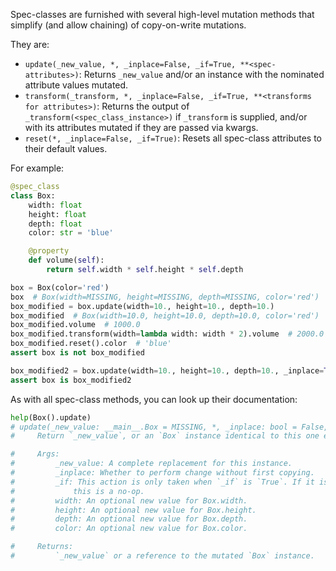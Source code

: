 Spec-classes are furnished with several high-level mutation methods that
simplify (and allow chaining) of copy-on-write mutations.

They are:

  - `update(_new_value, *, _inplace=False, _if=True, **<spec-attributes>)`:
    Returns `_new_value` and/or an instance with the nominated attribute
    values mutated.
  - `transform(_transform, *, _inplace=False, _if=True, **<transforms for
    attributes>)`: Returns the output of `_transform(<spec_class_instance>)` if
    `_transform` is supplied, and/or with its attributes mutated if they are
    passed via kwargs.
  - `reset(*, _inplace=False, _if=True)`: Resets all spec-class attributes to
    their default values.

For example:
```python
@spec_class
class Box:
    width: float
    height: float
    depth: float
    color: str = 'blue'

    @property
    def volume(self):
        return self.width * self.height * self.depth

box = Box(color='red')
box  # Box(width=MISSING, height=MISSING, depth=MISSING, color='red')
box_modified = box.update(width=10., height=10., depth=10.)
box_modified  # Box(width=10.0, height=10.0, depth=10.0, color='red')
box_modified.volume  # 1000.0
box_modified.transform(width=lambda width: width * 2).volume  # 2000.0
box_modified.reset().color  # 'blue'
assert box is not box_modified

box_modified2 = box.update(width=10., height=10., depth=10., _inplace=True)
assert box is box_modified2
```

As with all spec-class methods, you can look up their documentation:
```python
help(Box().update)
# update(_new_value: __main__.Box = MISSING, *, _inplace: bool = False, _if: bool = True, width: float = MISSING, height: float = MISSING, depth: float = MISSING, color: str = 'blue') method of __main__.Box instance
#     Return `_new_value`, or an `Box` instance identical to this one except with nominated attributes mutated.

#     Args:
#         _new_value: A complete replacement for this instance.
#         _inplace: Whether to perform change without first copying.
#         _if: This action is only taken when `_if` is `True`. If it is `False`,
#             this is a no-op.
#         width: An optional new value for Box.width.
#         height: An optional new value for Box.height.
#         depth: An optional new value for Box.depth.
#         color: An optional new value for Box.color.

#     Returns:
#         `_new_value` or a reference to the mutated `Box` instance.
```
